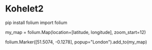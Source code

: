 # Kohelet2

pip install folium 
import folium

my_map = folium.Map(location=[latitude, longitude], zoom_start=12)

folium.Marker([51.5074, -0.1278], popup="London").add_to(my_map)

